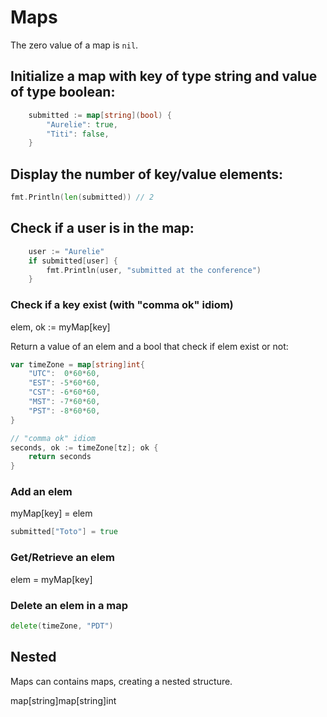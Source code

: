 # Maps

The zero value of a map is `nil`.

## Initialize a map with key of type string and value of type boolean:

```go
	submitted := map[string](bool) {
    	"Aurelie": true,
    	"Titi": false,
	}
```

## Display the number of key/value elements:

```go
fmt.Println(len(submitted)) // 2
```

## Check if a user is in the map:

```go
	user := "Aurelie"
	if submitted[user] {
		fmt.Println(user, "submitted at the conference")
	}
```

### Check if a key exist (with "comma ok" idiom)

elem, ok := myMap[key]

Return a value of an elem and a bool that check if elem exist or not:

```go
var timeZone = map[string]int{
    "UTC":  0*60*60,
    "EST": -5*60*60,
    "CST": -6*60*60,
    "MST": -7*60*60,
    "PST": -8*60*60,
}

// "comma ok" idiom
seconds, ok := timeZone[tz]; ok {
    return seconds
}
```

### Add an elem

myMap[key] = elem

```go
submitted["Toto"] = true
```

### Get/Retrieve an elem

elem = myMap[key]

### Delete an elem in a map

```go
delete(timeZone, "PDT")
```

## Nested

Maps can contains maps, creating a nested structure.

map[string]map[string]int

